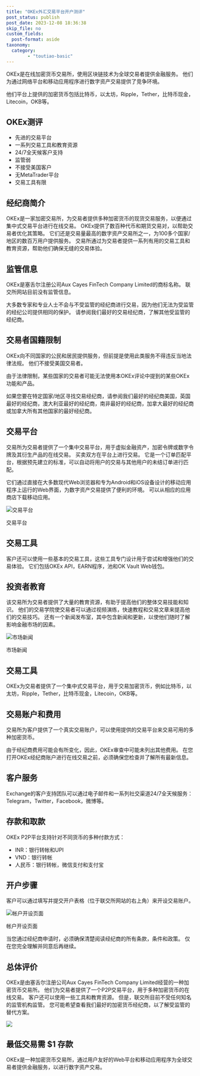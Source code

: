 ```yaml
---
title: "OKEx外汇交易平台开户测评"
post_status: publish
post_date: 2023-12-08 18:36:38
skip_file: no
custom_fields: 
  post-format: aside
taxonomy:
  category:
        - "toutiao-basic"
---
```


OKEx是在线加密货币交易所，使用区块链技术为全球交易者提供金融服务。 他们为通过网络平台和移动应用程序进行数字资产交易提供了竞争环境。

他们平台上提供的加密货币包括比特币，以太坊，Ripple，Tether，比特币现金，Litecoin，OKB等。

## OKEx测评

- 先进的交易平台
- 一系列交易工具和教育资源
- 24/7全天候客户支持
- 监管弱
- 不接受美国客户
- 无MetaTrader平台
- 交易工具有限

## 经纪商简介

OKEx是一家加密交易所，为交易者提供多种加密货币的现货交易服务，以便通过集中式交易平台进行在线交易。 OKEx提供了数百种代币和期货交易对，以帮助交易者优化其策略。 它们还是交易量最高的数字资产交易所之一，为100多个国家/地区的数百万用户提供服务。 交易所通过为交易者提供一系列有用的交易工具和教育资源，帮助他们确保无缝的交易体验。

## 监管信息

OKEx是塞舌尔注册公司Aux Cayes FinTech Company Limited的商标名称。 联交所网站目前没有监管信息。

大多数专家和专业人士不会与不受监管的经纪商进行交易，因为他们无法为受监管的经纪公司提供相同的保护。 请参阅我们最好的交易经纪商，了解其他受监管的经纪商。

## 交易者国籍限制

OKEx向不同国家的公民和居民提供服务，但前提是使用此类服务​​不得违反当地法律法规。 他们不接受美国交易者。

由于法律限制，某些国家的交易者可能无法使用本OKEx评论中提到的某些OKEx功能和产品。

如果您要在特定国家/地区寻找交易经纪商，请参阅我们最好的经纪商美国，英国最好的经纪商，澳大利亚最好的经纪商，南非最好的经纪商，加拿大最好的经纪商或加拿大所有其他国家的最好经纪商。

## 交易平台

交易所为交易者提供了一个集中交易平台，用于虚拟金融资产，加密令牌或数字令牌及其衍生产品的在线交易。 买卖双方在平台上进行交易。 它是一个订单匹配平台，根据预先建立的标准，可以自动将用户的交易与其他用户的未结订单进行匹配。

它们通过直接在大多数现代Web浏览器和专为Android和iOS设备设计的移动应用程序上运行的Web界面，为数字资产交易提供了便利的环境。 可以从相应的应用商店下载移动应用。

![交易平台](https://cdn.fendou.la/funstoutiao/2020/11/OKEx-Review-Trading-Platform--890x1024.jpg "交易平台")

交易平台

## 交易工具

客户还可以使用一些基本的交易工具，这些工具专门设计用于尝试和增强他们的交易体验。 它们包括OKEx API，EARN程序，池和OK Vault Web钱包。

## 投资者教育

该交易所为交易者提供了大量的教育资源，有助于提高他们的整体交易技能和知识。 他们的交易学院使交易者可以通过视频演练，快速教程和交易文章来提高他们的交易技巧。 还有一个新闻发布室，其中包含新闻和更新，以使他们随时了解影响金融市场的因素。

![市场新闻](https://cdn.fendou.la/funstoutiao/2020/11/OKEx-Review-News.jpg "市场新闻")

市场新闻

## 交易工具

OKEx为交易者提供了一个集中式交易平台，用于交易加密货币，例如比特币，以太坊，Ripple，Tether，比特币现金，Litecoin，OKB等。

## 交易账户和费用

交易所为客户提供了一个真实交易账户，可以使用提供的交易平台来交易可用的多种加密货币。

由于经纪商费用可能会有所变化，因此，OKEx审查中可能未列出其他费用。 在您打开OKEx经纪商账户进行在线交易之前，必须确保您检查并了解所有最新信息。

## 客户服务

Exchange的客户支持团队可以通过电子邮件和一系列社交渠道24/7全天候服务：Telegram，Twitter，Facebook，微博等。

## 存款和取款

OKEx P2P平台支持针对不同货币的多种付款方式：

- INR：银行转帐和UPI
- VND：银行转帐
- 人民币：银行转帐，微信支付和支付宝

## 开户步骤

客户可以通过填写并提交开户表格（位于联交所网站的右上角）来开设交易账户。

![帐户开设页面](https://cdn.fendou.la/funstoutiao/2020/11/OKEx-Review-Account-Opening-Page.jpg "帐户开设页面")

帐户开设页面

当您通过经纪商申请时，必须确保清楚阅读经纪商的所有条款，条件和政策。 仅在您完全理解并同意后再继续。

## 总体评价

OKEx是由塞舌尔注册公司Aux Cayes FinTech Company Limited经营的一种加密货币交易所。 他们为交易者提供了一个P2P交易平台，用于多种加密货币的在线交易。 客户还可以使用一些工具和教育资源。 但是，联交所目前不受任何知名的监管机构监管。 您可能希望查看我们最好的加密货币经纪商，以了解受监管的替代方案。

![](https://cdn.fendou.la/funstoutiao/2020/11/OKEx-Logo.png)

## 最低交易需 $1 存款

OKEx是一种加密货币交易所，通过用户友好的Web平台和移动应用程序为全球交易者提供金融服务，以进行数字资产交易。
